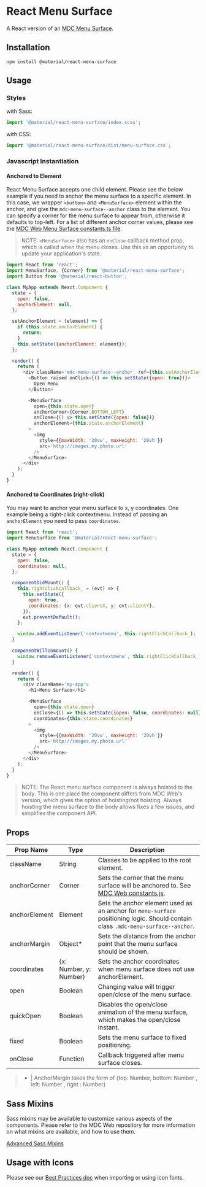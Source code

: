 # React Menu Surface

A React version of an [MDC Menu Surface](https://github.com/material-components/material-components-web/tree/master/packages/mdc-menu-surface).

## Installation

```
npm install @material/react-menu-surface
```

## Usage

### Styles

with Sass:

```js
import '@material/react-menu-surface/index.scss';
```

with CSS:

```js
import '@material/react-menu-surface/dist/menu-surface.css';
```

### Javascript Instantiation

#### Anchored to Element

React Menu Surface accepts one child element. Please see the below example if you need to anchor the menu surface to a specific element. In this case, we wrapper `<button>` and `<MenuSurface>` element within the anchor, and give the `mdc-menu-surface--anchor` class to the element. You can specify a corner for the menu surface to appear from, otherwise it defaults to top-left. For a list of different anchor corner values, please see the [MDC Web Menu Surface constants.ts file](https://github.com/material-components/material-components-web/blob/master/packages/mdc-menu-surface/constants.ts#L75).

> NOTE: `<MenuSurface>` also has an `onClose` callback method prop, which is called when the menu closes. Use this as an opportunity to update your application's state.

```js
import React from 'react';
import MenuSurface, {Corner} from '@material/react-menu-surface';
import Button from '@material/react-button';

class MyApp extends React.Component {
  state = {
    open: false,
    anchorElement: null,
  };

  setAnchorElement = (element) => {
    if (this.state.anchorElement) {
      return;
    }
    this.setState({anchorElement: element});
  };

  render() {
    return (
      <div className='mdc-menu-surface--anchor' ref={this.setAnchorElement}>
        <Button raised onClick={() => this.setState({open: true})}>
          Open Menu
        </Button>

        <MenuSurface
          open={this.state.open}
          anchorCorner={Corner.BOTTOM_LEFT}
          onClose={() => this.setState({open: false})}
          anchorElement={this.state.anchorElement}
        >
          <img
            style={{maxWidth: '20vw', maxHeight: '20vh'}}
            src='http://images.my.photo.url'
          />
        </MenuSurface>
      </div>
    );
  }
}
```

#### Anchored to Coordinates (right-click)

You may want to anchor your menu surface to x, y coordinates. One example being a right-click contextmenu. Instead of passing an `anchorElement` you need to pass `coordinates`.

```js
import React from 'react';
import MenuSurface from '@material/react-menu-surface';

class MyApp extends React.Component {
  state = {
    open: false,
    coordinates: null,
  };

  componentDidMount() {
    this.rightClickCallback_ = (evt) => {
      this.setState({
        open: true,
        coordinates: {x: evt.clientX, y: evt.clientY},
      });
      evt.preventDefault();
    };

    window.addEventListener('contextmenu', this.rightClickCallback_);
  }

  componentWillUnmount() {
    window.removeEventListener('contextmenu', this.rightClickCallback_);
  }

  render() {
    return (
      <div className='my-app'>
        <h1>Menu Surface</h1>

        <MenuSurface
          open={this.state.open}
          onClose={() => this.setState({open: false, coordinates: null})}
          coordinates={this.state.coordinates}
        >
          <img
            style={{maxWidth: '20vw', maxHeight: '20vh'}}
            src='http://images.my.photo.url'
          />
        </MenuSurface>
      </div>
    );
  }
}
```

> NOTE: The React menu surface component is always hoisted to the body. This is one place the component differs from MDC Web's version, which gives the option of hoisting/not hoisting. Always hoisting the menu surface to the body allows fixes a few issues, and simplifies the component API.

## Props

| Prop Name     | Type                   | Description                                                                                                                                                                                                   |
| ------------- | ---------------------- | ------------------------------------------------------------------------------------------------------------------------------------------------------------------------------------------------------------- |
| className     | String                 | Classes to be applied to the root element.                                                                                                                                                                    |
| anchorCorner  | Corner                 | Sets the corner that the menu surface will be anchored to. See [MDC Web constants.js](https://github.com/material-components/material-components-web/blob/master/packages/mdc-menu-surface/constants.js#L74). |
| anchorElement | Element                | Sets the anchor element used as an anchor for `menu-surface` positioning logic. Should contain class `.mdc-menu-surface--anchor`.                                                                             |
| anchorMargin  | Object\*               | Sets the distance from the anchor point that the menu surface should be shown.                                                                                                                                |
| coordinates   | {x: Number, y: Number} | Sets the anchor coordinates when menu surface does not use anchorElement.                                                                                                                                     |
| open          | Boolean                | Changing value will trigger open/close of the menu surface.                                                                                                                                                   |
| quickOpen     | Boolean                | Disables the open/close animation of the menu surface, which makes the open/close instant.                                                                                                                    |
| fixed         | Boolean                | Sets the menu surface to fixed positioning.                                                                                                                                                                   |
| onClose       | Function               | Callback triggered after menu surface closes.                                                                                                                                                                 |

> - | AnchorMargin takes the form of {top: Number, bottom: Number , left: Number , right : Number}

## Sass Mixins

Sass mixins may be available to customize various aspects of the components. Please refer to the
MDC Web repository for more information on what mixins are available, and how to use them.

[Advanced Sass Mixins](https://github.com/material-components/material-components-web/blob/master/packages/mdc-menu-surface/README.md#advanced-sass-mixins)

## Usage with Icons

Please see our [Best Practices doc](../../docs/best-practices.md#importing-font-icons) when importing or using icon fonts.
